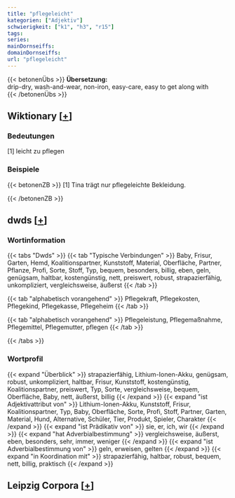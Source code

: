 ```yaml
---
title: "pflegeleicht"
kategorien: ["Adjektiv"]
schwierigkeit: ["k1", "h3", "r15"]
tags:
series:
mainDornseiffs:
domainDornseiffs:
url: "pflegeleicht"
---
```


{{< betonenÜbs >}}
**Übersetzung:**  
drip-dry, wash-and-wear, non-iron, easy-care, easy to get along with  
{{< /betonenÜbs >}}

## Wiktionary [[+](https://de.wiktionary.org/wiki/pflegeleicht)]

### Bedeutungen
[1] leicht zu pflegen  

### Beispiele
{{< betonenZB >}}
[1] Tina trägt nur pflegeleichte Bekleidung.  

{{< /betonenZB >}}


## dwds [[+](https://www.dwds.de/wb/pflegeleicht)]

### Wortinformation
{{< tabs "Dwds" >}}
{{< tab "Typische Verbindungen" >}}
Baby, Frisur, Garten, Hemd, Koalitionspartner, Kunststoff, Material, Oberfläche, Partner, Pflanze, Profi, Sorte, Stoff, Typ, bequem, besonders, billig, eben, geln, genügsam, haltbar, kostengünstig, nett, preiswert, robust, strapazierfähig, unkompliziert, vergleichsweise, äußerst
{{< /tab >}}

{{< tab "alphabetisch vorangehend" >}}
Pflegekraft, Pflegekosten, Pflegekind, Pflegekasse, Pflegeheim
{{< /tab >}}

{{< tab "alphabetisch vorangehend" >}}
Pflegeleistung, Pflegemaßnahme, Pflegemittel, Pflegemutter, pflegen
{{< /tab >}}

{{< /tabs >}}

### Wortprofil
{{< expand "Überblick" >}} strapazierfähig, Lithium-Ionen-Akku, genügsam, robust, unkompliziert, haltbar, Frisur, Kunststoff, kostengünstig, Koalitionspartner, preiswert, Typ, Sorte, vergleichsweise, bequem, Oberfläche, Baby, nett, äußerst, billig {{< /expand >}}
{{< expand "ist Adjektivattribut von" >}} Lithium-Ionen-Akku, Kunststoff, Frisur, Koalitionspartner, Typ, Baby, Oberfläche, Sorte, Profi, Stoff, Partner, Garten, Material, Hund, Alternative, Schüler, Tier, Produkt, Spieler, Charakter {{< /expand >}}
{{< expand "ist Prädikativ von" >}} sie, er, ich, wir {{< /expand >}}
{{< expand "hat Adverbialbestimmung" >}} vergleichsweise, äußerst, eben, besonders, sehr, immer, weniger {{< /expand >}}
{{< expand "ist Adverbialbestimmung von" >}} geln, erweisen, gelten {{< /expand >}}
{{< expand "in Koordination mit" >}} strapazierfähig, haltbar, robust, bequem, nett, billig, praktisch {{< /expand >}}

## Leipzig Corpora [[+](https://corpora.uni-leipzig.de/en/res?word=pflegeleicht&corpusId=deu_newscrawl-public_2018)]

